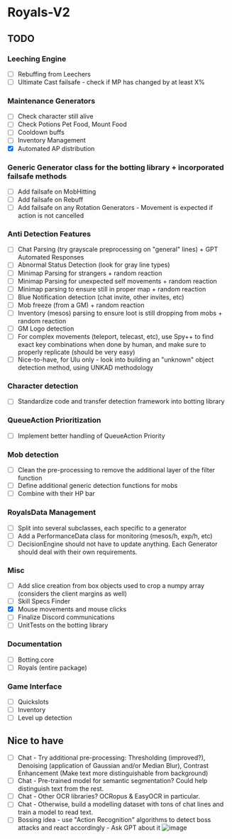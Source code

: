 # Royals-V2

## TODO

### Leeching Engine
  - [ ] Rebuffing from Leechers
  - [ ] Ultimate Cast failsafe - check if MP has changed by at least X%
  
### Maintenance Generators
  - [ ] Check character still alive
  - [ ] Check Potions Pet Food, Mount Food
  - [ ] Cooldown buffs
  - [ ] Inventory Management
  - [x] Automated AP distribution
  
### Generic Generator class for the botting library + incorporated failsafe methods
  - [ ] Add failsafe on MobHitting
  - [ ] Add failsafe on Rebuff
  - [ ] Add failsafe on any Rotation Generators - Movement is expected if action is not cancelled

### Anti Detection Features
  - [ ] Chat Parsing (try grayscale preprocessing on "general" lines) + GPT Automated Responses
  - [ ] Abnormal Status Detection (look for gray line types)
  - [ ] Minimap Parsing for strangers + random reaction
  - [ ] Minimap Parsing for unexpected self movements + random reaction
  - [ ] Minimap parsing to ensure still in proper map + random reaction
  - [ ] Blue Notification detection (chat invite, other invites, etc)
  - [ ] Mob freeze (from a GM) + random reaction
  - [ ] Inventory (mesos) parsing to ensure loot is still dropping from mobs + random reaction
  - [ ] GM Logo detection
  - [ ] For complex movements (teleport, telecast, etc), use Spy++ to find exact key combinations when done by human, and make sure to properly replicate (should be very easy)
  - [ ] Nice-to-have, for Ulu only - look into building an "unknown" object detection method, using UNKAD methodology
  
### Character detection
  - [ ] Standardize code and transfer detection framework into botting library
  
### QueueAction Prioritization
  - [ ] Implement better handling of QueueAction Priority
  
### Mob detection
  - [ ] Clean the pre-processing to remove the additional layer of the filter function
  - [ ] Define additional generic detection functions for mobs
  - [ ] Combine with their HP bar
  
### RoyalsData Management
  - [ ] Split into several subclasses, each specific to a generator
  - [ ] Add a PerformanceData class for monitoring (mesos/h, exp/h, etc)
  - [ ] DecisionEngine should not have to update anything. Each Generator should deal with their own requirements.

### Misc
- [ ] Add slice creation from box objects used to crop a numpy array (considers the client margins as well)
- [ ] Skill Specs Finder
- [x] Mouse movements and mouse clicks
- [ ] Finalize Discord communications
- [ ] UnitTests on the botting library

### Documentation
  - [ ] Botting.core
  - [ ] Royals (entire package)

### Game Interface
  - [ ] Quickslots
  - [ ] Inventory
  - [ ] Level up detection

## Nice to have
  - [ ] Chat - Try additional pre-processing: Thresholding (improved?), Denoising (application of Gaussian and/or Median Blur), Contrast Enhancement (Make text more distinguishable from background)
  - [ ] Chat - Pre-trained model for semantic segmentation? Could help distinguish text from the rest.
  - [ ] Chat - Other OCR libraries? OCRopus & EasyOCR in particular.
  - [ ] Chat - Otherwise, build a modelling dataset with tons of chat lines and train a model to read text.
  - [ ] Bossing idea - use "Action Recognition" algorithms to detect boss attacks and react accordingly - Ask GPT about it
![image](https://github.com/FlawlessNa/Royals-V2/assets/106719178/c2620077-d36e-4a8d-b39b-f200a196cd2e)
